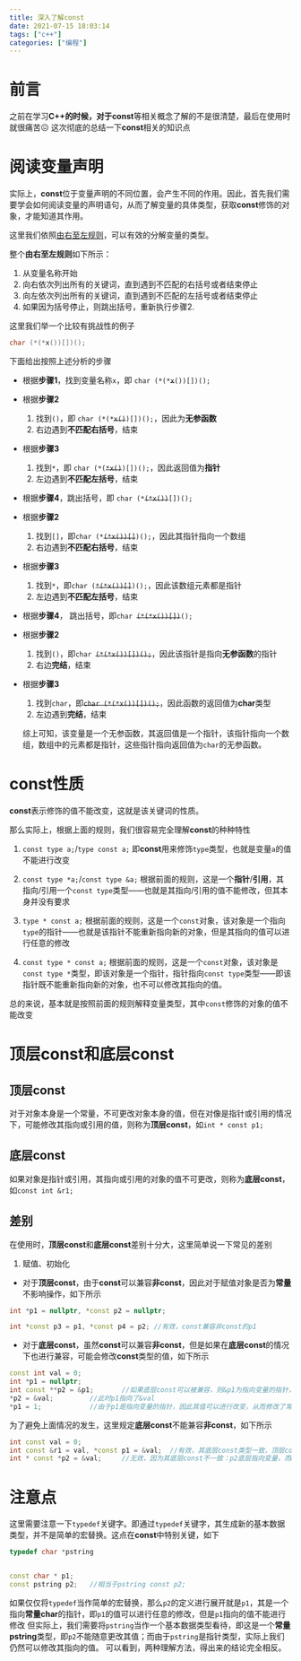 ```yaml
---
title: 深入了解const
date: 2021-07-15 18:03:14
tags: ["c++"]
categories: ["编程"]
---
```



# 前言

  之前在学习**C++**的时候，对于**const**等相关概念了解的不是很清楚，最后在使用时就很痛苦😖
  这次彻底的总结一下**const**相关的知识点


# 阅读变量声明

  实际上，**const**位于变量声明的不同位置，会产生不同的作用。因此，首先我们需要学会如何阅读变量的声明语句，从而了解变量的具体类型，获取**const**修饰的对象，才能知道其作用。


  这里我们依照[由右至左规则](https://parrt.cs.usfca.edu/doc/how-to-read-C-declarations.html)，可以有效的分解变量的类型。

  整个**由右至左规则**如下所示：

1. 从变量名称开始
2. 向右依次列出所有的关键词，直到遇到不匹配的右括号或者结束停止
3. 向左依次列出所有的关键词，直到遇到不匹配的左括号或者结束停止
4. 如果因为括号停止，则跳出括号，重新执行步骤2.

  这里我们举一个比较有挑战性的例子
```c
char (*(*x())[])();
```

下面给出按照上述分析的步骤

- 根据**步骤1**，找到变量名称`x`，即 `char (*(*`~~`x`~~`())[])();`
- 根据**步骤2**
	1. 找到`()`，即 `char (*(*`~~`x()`~~`)[])();`，因此为**无参函数**
	2. 右边遇到**不匹配右括号**，结束
- 根据**步骤3**
	1. 找到`*`，即 `char (*(`~~`*x()`~~`)[])();`，因此返回值为**指针**
	2. 左边遇到**不匹配左括号**，结束
- 根据**步骤4**，跳出括号，即 `char (*`~~`(*x())`~~`[])();`
- 根据**步骤2**
	1. 找到`[]`，即`char (*`~~`(*x())[]`~~`)();`，因此其指针指向一个数组
	2. 右边遇到**不匹配右括号**，结束
- 根据**步骤3**
	1. 找到`*`，即`char (`~~`*(*x())[]`~~`)();`，因此该数组元素都是指针
	2. 左边遇到**不匹配左括号**，结束
- 根据**步骤4**， 跳出括号，即`char `~~`(*(*x())[])`~~`();`
- 根据**步骤2**
	1. 找到`()`，即`char `~~`(*(*x())[])();`~~，因此该指针是指向**无参函数**的指针
	2. 右边**完结**，结束
- 根据**步骤3**
	1. 找到`char`，即~~`char (*(*x())[])();`~~，因此函数的返回值为**char**类型
	2. 左边遇到**完结**，结束

  综上可知，该变量是一个无参函数，其返回值是一个指针，该指针指向一个数组，数组中的元素都是指针，这些指针指向返回值为`char`的无参函数。

# const性质

  **const**表示修饰的值不能改变，这就是该关键词的性质。
  
  那么实际上，根据上面的规则，我们很容易完全理解**const**的种种特性

1. `const type a;`/`type const a;`
  即**const**用来修饰`type`类型，也就是变量`a`的值不能进行改变

2. `const type *a;`/`const type &a;`
  根据前面的规则，这是一个**指针**/**引用**，其指向/引用一个`const type`类型——也就是其指向/引用的值不能修改，但其本身并没有要求

3. `type * const a;`
  根据前面的规则，这是一个`const`对象，该对象是一个指向`type`的指针——也就是该指针不能重新指向新的对象，但是其指向的值可以进行任意的修改

4. `const type * const a;`
  根据前面的规则，这是一个`const`对象，该对象是`const type *`类型，即该对象是一个指针，指针指向`const type`类型——即该指针既不能重新指向新的对象，也不可以修改其指向的值。

  总的来说，基本就是按照前面的规则解释变量类型，其中`const`修饰的对象的值不能改变

# 顶层const和底层const

## 顶层const

  对于对象本身是一个常量，不可更改对象本身的值，但在对像是指针或引用的情况下，可能修改其指向或引用的值，则称为**顶层const**，如`int * const p1;`

## 底层const

  如果对象是指针或引用，其指向或引用的对象的值不可更改，则称为**底层const**，如`const int &r1;`

## 差别

  在使用时，**顶层const**和**底层const**差别十分大，这里简单说一下常见的差别

1. 赋值、初始化
  - 对于**顶层const**，由于**const**可以兼容**非const**，因此对于赋值对象是否为**常量**不影响操作，如下所示
  ```c++
int *p1 = nullptr, *const p2 = nullptr;

int *const p3 = p1, *const p4 = p2;	//有效，const兼容非const的p1
```

  - 对于**底层const**，虽然**const**可以兼容**非const**，但是如果在**底层const**的情况下也进行兼容，可能会修改**const**类型的值，如下所示
  ```c++
const int val = 0;
int *p1 = nullptr;
int const **p2 = &p1;		//如果底层const可以被兼容，则&p1为指向变量的指针，p2为指向常量的指针，则p2可以兼容&p1
*p2 = &val;			//此时p1指向了&val
*p1 = 1;			//由于p1是指向变量的指针，因此其值可以进行改变，从而修改了常量val的值
```
  为了避免上面情况的发生，这里规定**底层const**不能兼容**非const**，如下所示
  ```c++
int const val = 0;
int const &r1 = val, *const p1 = &val;	//有效，其底层const类型一致，顶层const可以兼容
int * const *p2 = &val;		//无效，因为其底层const不一致：p2底层指向变量，而&val底层是常量
```

# 注意点

这里需要注意一下`typedef`关键字。即通过`typedef`关键字，其生成新的基本数据类型，并不是简单的宏替换。这点在**const**中特别关键，如下

```c++
typedef char *pstring


const char * p1;
const pstring p2;	//相当于pstring const p2;
```

  如果仅仅将`typedef`当作简单的宏替换，那么`p2`的定义进行展开就是`p1`，其是一个指向**常量char**的指针，即`p1`的值可以进行任意的修改，但是`p1`指向的值不能进行修改
  但实际上，我们需要将`pstring`当作一个基本数据类型看待，即这是一个**常量pstring**类型，即`p2`不能随意更改其值；而由于`pstring`是指针类型，实际上我们仍然可以修改其指向的值。
  可以看到，两种理解方法，得出来的结论完全相反。
  
